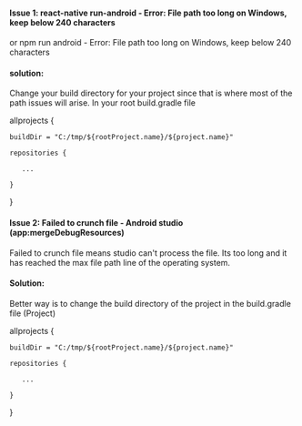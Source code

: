 #### Issue 1: react-native run-android - Error: File path too long on Windows, keep below 240 characters
or npm run android -  Error: File path too long on Windows, keep below 240 characters

#### solution: 
Change your build directory for your project since that is where most of the path issues will arise. 
In your root build.gradle file


allprojects {

    buildDir = "C:/tmp/${rootProject.name}/${project.name}"
    
    repositories {
    
       ...
       
    }   
}




#### Issue 2: Failed to crunch file - Android studio (app:mergeDebugResources)
Failed to crunch file means studio can't process the file. Its too long and it has reached the max file path line of the operating system.

#### Solution: 

Better way is to change the build directory of the project in the build.gradle file (Project)


allprojects {

    buildDir = "C:/tmp/${rootProject.name}/${project.name}"
    
    repositories {
    
       ...
       
    }
}



